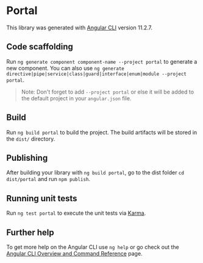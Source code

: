 # Portal

This library was generated with [Angular CLI](https://github.com/angular/angular-cli) version 11.2.7.

## Code scaffolding

Run `ng generate component component-name --project portal` to generate a new component. You can also use `ng generate directive|pipe|service|class|guard|interface|enum|module --project portal`.
> Note: Don't forget to add `--project portal` or else it will be added to the default project in your `angular.json` file. 

## Build

Run `ng build portal` to build the project. The build artifacts will be stored in the `dist/` directory.

## Publishing

After building your library with `ng build portal`, go to the dist folder `cd dist/portal` and run `npm publish`.

## Running unit tests

Run `ng test portal` to execute the unit tests via [Karma](https://karma-runner.github.io).

## Further help

To get more help on the Angular CLI use `ng help` or go check out the [Angular CLI Overview and Command Reference](https://angular.io/cli) page.
